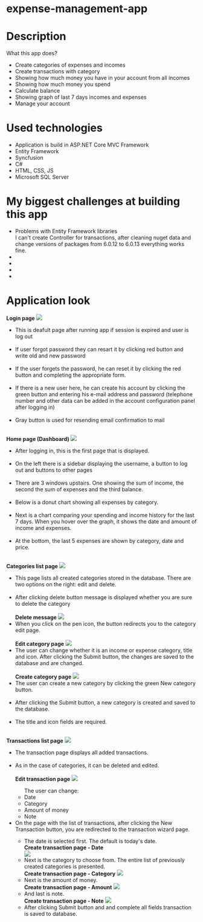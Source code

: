 # expense-management-app
 
<h1>Description</h1>
What this app does?
<ul>
 <li>Create categories of expenses and incomes</li>
 <li>Create transactions with category</li>
 <li>Showing how much money you have in your account from all incomes</li>
 <li>Showing how much money you spend</li>
 <li>Calculate balance</li>
 <li>Showing graph of last 7 days incomes and expenses</li>
 <li>Manage your account</li>
</ul>

<h1>Used technologies</h1>
<ul>
 <li>Application is build in ASP.NET Core MVC Framework</li>
 <li>Entity Framework</li>
 <li>Syncfusion</li>	
 <li>C#</li>
 <li>HTML, CSS, JS</li>
 <li>Microsoft SQL Server</li>
</ul>

<h1>My biggest challenges at building this app</h1>
<ul>
 <li>Problems with Entity Framework libraries</li>
 I can't create Controller for transactions, after cleaning nuget data and change versions of packages from 6.0.12 to 6.0.13 everything works fine.
 <li></li>
 <li></li>
 <li></li>
 <li></li>
</ul>

<h1>Application look</h1>
<b>Login page</b>
<img src="https://user-images.githubusercontent.com/101508780/215560591-6ea2cca8-8ae2-4cdf-820f-bf3eb1c27bd9.png"/>
<ul>
 <li>This is deafult page after running app if session is expired and user is log out</li><br/>
 <li>If user forgot password they can resart it by clicking red button and write old and new password</li><br/>
 <li>If the user forgets the password, he can reset it by clicking the red button and completing the appropriate form.</li><br/>
 <li>If there is a new user here, he can create his account by clicking the green button and entering his e-mail address and password (telephone number and other data can be added in the account configuration panel after logging in)
</li><br/>
 <li>Gray button is used for resending email confirmation to mail</li><br/>
</ul>
<b>Home page (Dashboard)</b>
<img src="https://user-images.githubusercontent.com/101508780/215774254-1bf68589-5160-47e7-9af6-74bd02d68b27.png"/>
<ul>
 <li>After logging in, this is the first page that is displayed.</li><br/>
 <li>On the left there is a sidebar displaying the username, a button to log out and buttons to other pages</li><br/>
 <li>There are 3 windows upstairs. One showing the sum of income, the second the sum of expenses and the third balance.</li><br/>
 <li>Below is a donut chart showing all expenses by category.</li><br/>
 <li>Next is a chart comparing your spending and income history for the last 7 days. When you hover over the graph, it shows the date and amount of income and expenses.</li><br/>
 <li>At the bottom, the last 5 expenses are shown by category, date and price.</li><br/>
</ul>
<b>Categories list page</b>
<img src="https://user-images.githubusercontent.com/101508780/215779500-302ff776-1e29-4e41-ba56-5f00b41efc20.png"/>
<ul>
 <li>This page lists all created categories stored in the database. There are two options on the right: edit and delete.</li><br/>
 <li>After clicking delete button message is displayed whether you are sure to delete the category</li><br/>
  <b>Delete message</b>
  <img src="https://user-images.githubusercontent.com/101508780/215782783-7925651c-1d01-4795-be9f-a2d2233afd2b.png"/>
 <li>When you click on the pen icon, the button redirects you to the category edit page.</li><br/>
 <b>Edit category page</b>
 <img src="https://user-images.githubusercontent.com/101508780/215785717-3110e431-6332-4242-9197-291e00c8a008.png"/>
 <li>The user can change whether it is an income or expense category, title and icon. After clicking the Submit button, the changes are saved to the database and are changed.
</li><br/>
 <b>Create category page</b>
 <img src="https://user-images.githubusercontent.com/101508780/215793835-20379359-6563-4221-80c6-9e6437b31a6e.png"/>
 <li>The user can create a new category by clicking the green New category button.</li><br/>
 <li>After clicking the Submit button, a new category is created and saved to the database.</li><br/>
 <li>The title and icon fields are required.</li><br/>
</ul>
<b>Transactions list page</b>
<img src="https://user-images.githubusercontent.com/101508780/215800361-d96a57da-d127-4962-a9c1-fc4888468495.png"/>
<ul>
 <li>The transaction page displays all added transactions.</li><br/>
 <li>As in the case of categories, it can be deleted and edited.</li><br/>
 <b>Edit transaction page</b>
 <img src="https://user-images.githubusercontent.com/101508780/215801934-41a2ab9e-4a43-4ca1-9162-5d37d004d192.png"/>
 <ul>The user can change:
  <li>Date</li>
  <li>Category</li>
  <li>Amount of money</li>
  <li>Note</li>
 </ul>
 <li>On the page with the list of transactions, after clicking the New Transaction button, you are redirected to the transaction wizard page.</li>
 <ul>
  <li>The date is selected first. The default is today's date.</li>
  <b>Create transaction page - Date</b><br/>
  <img src="https://user-images.githubusercontent.com/101508780/215812588-8b78bf64-1569-4a36-9a3c-df4c4f6bfdb9.png"/>
  <li>Next is the category to choose from. The entire list of previously created categories is presented.</li>
  <b>Create transaction page - Category</b>
  <img src="https://user-images.githubusercontent.com/101508780/215813354-3f9b2a0f-9ea2-49b8-b4e8-d2ab7392dfc3.png"/>
  <li>Next is the amount of money.</li>
  <b>Create transaction page - Amount</b>
  <img src="https://user-images.githubusercontent.com/101508780/215814938-2576be8e-db92-40f3-b607-d9c65130b1c8.png"/>
  <li>And last is note.</li>
  <b>Create transaction page - Note</b>
  <img src="https://user-images.githubusercontent.com/101508780/215815285-9fe7e43e-9ccf-4c79-acbc-2fece5630918.png"/>
  <li>After clicking Submit button and and complete all fields transaction is saved to database.</li>
 </ul>
</ul>
